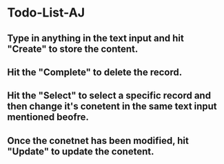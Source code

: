 # Todo-List-AJ
## Type in anything in the text input and hit "Create" to store the content.
## Hit the "Complete" to delete the record.
## Hit the "Select" to select a specific record and then change it's conetent in the same text input mentioned beofre.
## Once the conetnet has been modified, hit "Update" to update the conetent.
